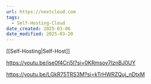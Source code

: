 ```yaml
---
url: https://nextcloud.com
tags:
  - Self-Hosting-Cloud
date_created: 2025-03-06
date_modified: 2025-03-20
---
```

[[Self-Hosting|Self-Host]]

https://youtu.be/ise0f4Crj5I?si=0KRmsov7IznBJ0UY

https://youtu.be/LGkR75TRS3M?si=kTrHWRZQuj_nDtxM
